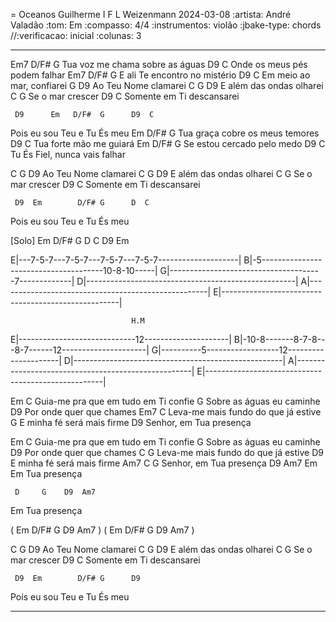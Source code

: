 = Oceanos
Guilherme I F L Weizenmann
2024-03-08
:artista: André Valadão
:tom: Em
:compasso: 4/4
:instrumentos: violão
:jbake-type: chords
//:verificacao: inicial
:colunas: 3

----



 Em7              D/F#    G
Tua voz me chama sobre as águas
         D9             C
Onde os meus pés podem falhar
Em7                 D/F#  G
 E ali Te encontro no mistério
        D9             C
Em meio ao mar, confiarei
        G         D9
Ao Teu Nome clamarei
C          G          D9
E além das ondas olharei
C             G
Se o mar crescer
        D9             C
Somente em Ti descansarei

     D9      Em   D/F#  G      D9  C
Pois eu sou Teu e   Tu  És meu
Em                   D/F#   G
 Tua graça cobre os meus temores
        D9            C
Tua forte mão me guiará
 Em              D/F#  G
Se estou cercado pelo medo
       D9               C
Tu És Fiel, nunca vais falhar

C        G         D9
 Ao Teu Nome clamarei
C          G          D9
E além das ondas olharei
 C            G
Se o mar crescer
        D9             C
Somente em Ti descansarei

     D9  Em        D/F# G      D  C
Pois eu sou Teu e Tu    És meu

[Solo] Em  D/F#  G  D
       C  D9  Em 

E|---7-5-7---7-5-7---7-5-7---7-5-7--------------------|
B|-5--------------------------------------10-8-10-----|
G|--------------------------------------7-------------|
D|----------------------------------------------------|
A|----------------------------------------------------|
E|----------------------------------------------------|

                               H.M
E|-----------------------------12---------------------|
B|-10-8-------8-7-8---8-7------12---------------------|
G|----------5------------------12---------------------|
D|----------------------------------------------------|
A|----------------------------------------------------|
E|----------------------------------------------------|

Em                   C
 Guia-me pra que em tudo em Ti confie
         G
Sobre as águas eu caminhe
    D9
Por onde quer que chames
Em7                   C
  Leva-me mais fundo do que já estive
         G
E minha fé será mais firme
    D9
Senhor, em Tua presença

Em                   C
 Guia-me pra que em tudo em Ti confie
         G
Sobre as águas eu caminhe
    D9
Por onde quer que chames
C                     G
  Leva-me mais fundo do que já estive
         D9
E minha fé será mais firme
    Am7                 C  G
Senhor, em Tua presença
           D9    Am7   Em
Em Tua presença

     D     G    D9  Am7  
Em Tua presença       

( Em  D/F#  G  D9  Am7 )
( Em  D/F#  G  D9  Am7 )
         
C        G         D9
 Ao Teu Nome clamarei
C          G          D9
E além das ondas olharei
 C            G
Se o mar crescer
        D9             C
Somente em Ti descansarei

     D9  Em        D/F# G      D9
Pois eu sou Teu e Tu    És meu

----